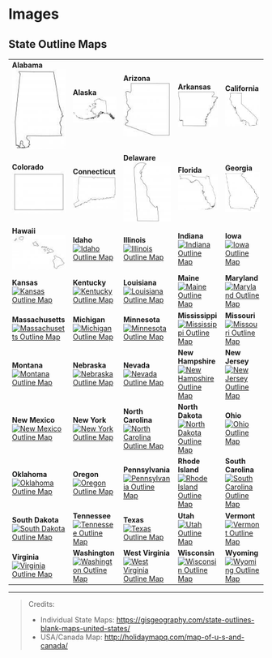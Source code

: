 # Images

## State Outline Maps

|  |  |  |  |  |
|--|--|--|--|--|
| **Alabama** <br /> [![Alabama Outline Map](Alabama-Outline-Map-115x171.jpg)](Alabama-Outline-Map.jpg) | **Alaska** <br /> [![Alaska Outline Map](Alaska-Outline-Map-115x67.jpg)](Alaska-Outline-Map.jpg) | **Arizona** <br /> [![Arizona Outline Map](Arizona-Outline-Map-115x130.jpg)](Arizona-Outline-Map.jpg) | **Arkansas** <br /> [![Arkansas Outline Map](Arkansas-Outline-Map-115x103.jpg)](Arkansas-Outline-Map.jpg) | **California** <br /> [![California Outline Map](California-Outline-Map-115x110.jpg)](California-Outline-Map.jpg) |
| **Colorado** <br /> [![Colorado Outline Map](Colorado-Outline-Map-115x90.jpg)](Colorado-Outline-Map.jpg) | **Connecticut** <br /> [![Connecticut Outline Map](Connecticut-Outline-Map-115x86.jpg)](Connecticut-Outline-Map.jpg) | **Delaware** <br /> [![Delaware Outline Map](Delaware-Outline-Map-115x145.jpg)](Delaware-Outline-Map.jpg) | **Florida** <br /> [![Florida Outline Map](Florida-Outline-Map-115x103.jpg)](Florida-Outline-Map.jpg) | **Georgia** <br /> [![Georgia Outline Map](Georgia-Outline-Map-115x131.jpg)](Georgia-Outline-Map.jpg) |
| **Hawaii** <br /> [![Hawaii Outline Map](Hawaii-Outline-Map-115x74.jpg)](Hawaii-Outline-Map.jpg) | **Idaho** <br /> [![Idaho Outline Map](https://gisgeography.com/wp-content/uploads/2020/03/Idaho-Outline-Map-115x156.jpg)](https://gisgeography.com/wp-content/uploads/2020/03/Idaho-Outline-Map.jpg) | **Illinois**  <br /> [![Illinois Outline Map](https://gisgeography.com/wp-content/uploads/2020/03/Illinois-Outline-Map-115x182.jpg)](https://gisgeography.com/wp-content/uploads/2020/03/Illinois-Outline-Map.jpg) | **Indiana** <br /> [![Indiana Outline Map](https://gisgeography.com/wp-content/uploads/2020/03/Indiana-Outline-Map-115x158.jpg)](https://gisgeography.com/wp-content/uploads/2020/03/Indiana-Outline-Map.jpg) | **Iowa** <br /> [![Iowa Outline Map](https://gisgeography.com/wp-content/uploads/2020/03/Iowa-Outline-Map-115x79.jpg)](https://gisgeography.com/wp-content/uploads/2020/03/Iowa-Outline-Map.jpg) |
| **Kansas** <br /> [![Kansas Outline Map](https://gisgeography.com/wp-content/uploads/2020/03/Kansas-Outline-Map-115x66.jpg)](https://gisgeography.com/wp-content/uploads/2020/03/Kansas-Outline-Map.jpg) | **Kentucky** <br /> [![Kentucky Outline Map](https://gisgeography.com/wp-content/uploads/2020/03/Kentucky-Outline-Map-115x57.jpg)](https://gisgeography.com/wp-content/uploads/2020/03/Kentucky-Outline-Map.jpg) | **Louisiana** <br /> [![Louisiana Outline Map](https://gisgeography.com/wp-content/uploads/2020/03/Louisiana-Outline-Map-115x104.jpg)](https://gisgeography.com/wp-content/uploads/2020/03/Louisiana-Outline-Map-115x104.jpg) | **Maine** <br /> [![Maine Outline Map](https://gisgeography.com/wp-content/uploads/2020/03/Maine-Outline-Map-115x162.jpg)](https://gisgeography.com/wp-content/uploads/2020/03/Maine-Outline-Map.jpg) | **Maryland** <br /> [![Maryland Outline Map](https://gisgeography.com/wp-content/uploads/2020/03/Maryland-Outline-Map-115x67.jpg)](https://gisgeography.com/wp-content/uploads/2020/03/Maryland-Outline-Map.jpg) |
| **Massachusetts** <br /> [![Massachusetts Outline Map](https://gisgeography.com/wp-content/uploads/2020/03/Massachusetts-Outline-Map-115x73.jpg)](https://gisgeography.com/wp-content/uploads/2020/03/Massachusetts-Outline-Map.jpg) | **Michigan** <br /> [![Michigan Outline Map](https://gisgeography.com/wp-content/uploads/2020/03/Michigan-Outline-Map-115x120.jpg)](https://gisgeography.com/wp-content/uploads/2020/03/Michigan-Outline-Map.jpg) | **Minnesota** <br /> [![Minnesota Outline Map](https://gisgeography.com/wp-content/uploads/2020/03/Minnesota-Outline-Map-115x127.jpg)](https://gisgeography.com/wp-content/uploads/2020/03/Minnesota-Outline-Map.jpg) | **Mississippi** <br /> [![Mississippi Outline Map](https://gisgeography.com/wp-content/uploads/2020/03/Mississippi-Outline-Map-115x178.jpg)](https://gisgeography.com/wp-content/uploads/2020/03/Mississippi-Outline-Map.jpg) | **Missouri** <br /> [![Missouri Outline Map](https://gisgeography.com/wp-content/uploads/2020/03/Missouri-Outline-Map-115x102.jpg)](https://gisgeography.com/wp-content/uploads/2020/03/Missouri-Outline-Map.jpg) |
| **Montana** <br /> [![Montana Outline Map](https://gisgeography.com/wp-content/uploads/2020/03/Montana-Outline-Map-115x70.jpg)](https://gisgeography.com/wp-content/uploads/2020/03/Montana-Outline-Map.jpg) | **Nebraska** <br /> [![Nebraska Outline Map](https://gisgeography.com/wp-content/uploads/2020/03/Nebraska-Outline-Map-115x58.jpg)](https://gisgeography.com/wp-content/uploads/2020/03/Nebraska-Outline-Map.jpg) | **Nevada** <br /> [![Nevada Outline Map](https://gisgeography.com/wp-content/uploads/2020/03/Nevada-Outline-Map-115x161.jpg)](https://gisgeography.com/wp-content/uploads/2020/03/Nevada-Outline-Map.jpg) | **New Hampshire** <br /> [![New Hampshire Outline Map](https://gisgeography.com/wp-content/uploads/2020/03/New-Hampshire-Outline-Map-115x209.jpg)](https://gisgeography.com/wp-content/uploads/2020/03/New-Hampshire-Outline-Map.jpg) | **New Jersey** <br /> [![New Jersey Outline Map](https://gisgeography.com/wp-content/uploads/2020/03/New-Jersey-Outline-Map-115x191.jpg)](https://gisgeography.com/wp-content/uploads/2020/03/New-Jersey-Outline-Map.jpg) |
| **New Mexico** <br /> [![New Mexico Outline Map](https://gisgeography.com/wp-content/uploads/2020/03/New-Mexico-Outline-Map-115x117.jpg)](https://gisgeography.com/wp-content/uploads/2020/03/New-Mexico-Outline-Map.jpg) | **New York** <br /> [![New York Outline Map](https://gisgeography.com/wp-content/uploads/2020/03/New-York-Outline-Map-115x92.jpg)](https://gisgeography.com/wp-content/uploads/2020/03/New-York-Outline-Map.jpg) | **North Carolina** <br /> [![North Carolina Outline Map](https://gisgeography.com/wp-content/uploads/2020/03/North-Carolina-Outline-Map-115x53.jpg)](https://gisgeography.com/wp-content/uploads/2020/03/North-Carolina-Outline-Map.jpg) | **North Dakota** <br /> [![North Dakota Outline Map](https://gisgeography.com/wp-content/uploads/2020/03/North-Dakota-Outline-Map-115x73.jpg)](https://gisgeography.com/wp-content/uploads/2020/03/North-Dakota-Outline-Map.jpg) | **Ohio** <br /> [![Ohio Outline Map](https://gisgeography.com/wp-content/uploads/2020/03/Ohio-Outline-Map-115x119.jpg)](https://gisgeography.com/wp-content/uploads/2020/03/Ohio-Outline-Map.jpg) |
| **Oklahoma** <br /> [![Oklahoma Outline Map](https://gisgeography.com/wp-content/uploads/2020/03/Oklahoma-Outline-Map-115x67.jpg)](https://gisgeography.com/wp-content/uploads/2020/03/Oklahoma-Outline-Map.jpg) | **Oregon** <br /> [![Oregon Outline Map](https://gisgeography.com/wp-content/uploads/2020/03/Oregon-Outline-Map-115x92.jpg)](https://gisgeography.com/wp-content/uploads/2020/03/Oregon-Outline-Map.jpg) | **Pennsylvania** <br /> [![Pennsylvania Outline Map](https://gisgeography.com/wp-content/uploads/2020/03/Pennsylvania-Outline-Map-115x73.jpg)](https://gisgeography.com/wp-content/uploads/2020/03/Pennsylvania-Outline-Map.jpg) | **Rhode Island** <br /> [![Rhode Island Outline Map](https://gisgeography.com/wp-content/uploads/2020/03/Rhode-Island-Outline-Map-115x162.jpg)](https://gisgeography.com/wp-content/uploads/2020/03/Rhode-Island-Outline-Map.jpg) | **South Carolina** <br /> [![South Carolina Outline Map](https://gisgeography.com/wp-content/uploads/2020/03/South-Carolina-Outline-Map-115x96.jpg)](https://gisgeography.com/wp-content/uploads/2020/03/South-Carolina-Outline-Map.jpg) |
| **South Dakota** <br /> [![South Dakota Outline Map](https://gisgeography.com/wp-content/uploads/2020/03/South-Dakota-Outline-Map-115x77.jpg)](https://gisgeography.com/wp-content/uploads/2020/03/South-Dakota-Outline-Map.jpg) | **Tennessee** <br /> [![Tennessee Outline Map](https://gisgeography.com/wp-content/uploads/2020/03/Tennessee-Outline-Map-115x44.jpg)](https://gisgeography.com/wp-content/uploads/2020/03/Tennessee-Outline-Map.jpg) | **Texas** <br /> [![Texas Outline Map](https://gisgeography.com/wp-content/uploads/2020/03/Texas-Outline-Map-115x109.jpg)](https://gisgeography.com/wp-content/uploads/2020/03/Texas-Outline-Map.jpg) | **Utah** <br /> [![Utah Outline Map](https://gisgeography.com/wp-content/uploads/2020/03/Utah-Outline-Map-115x136.jpg)](https://gisgeography.com/wp-content/uploads/2020/03/Utah-Outline-Map.jpg) | **Vermont** <br /> [![Vermont Outline Map](https://gisgeography.com/wp-content/uploads/2020/03/Vermont-Outline-Map-115x167.jpg)](https://gisgeography.com/wp-content/uploads/2020/03/Vermont-Outline-Map.jpg) |
| **Virginia** <br /> [![Virginia Outline Map](https://gisgeography.com/wp-content/uploads/2020/03/Virginia-Outline-Map-115x58.jpg)](https://gisgeography.com/wp-content/uploads/2020/03/Virginia-Outline-Map.jpg) | **Washington** <br /> [![Washington Outline Map](https://gisgeography.com/wp-content/uploads/2020/03/Washington-Outline-Map-115x80.jpg)](https://gisgeography.com/wp-content/uploads/2020/03/Washington-Outline-Map.jpg) | **West Virginia** <br /> [![West Virginia Outline Map](https://gisgeography.com/wp-content/uploads/2020/03/West-Virginia-Outline-Map-115x105.jpg)](https://gisgeography.com/wp-content/uploads/2020/03/West-Virginia-Outline-Map.jpg) | **Wisconsin** <br /> [![Wisconsin Outline Map](https://gisgeography.com/wp-content/uploads/2020/03/Wisconsin-Outline-Map-115x119.jpg)](https://gisgeography.com/wp-content/uploads/2020/03/Wisconsin-Outline-Map.jpg) | **Wyoming** <br /> [![Wyoming Outline Map](https://gisgeography.com/wp-content/uploads/2020/03/Wyoming-Outline-Map-115x94.jpg)](https://gisgeography.com/wp-content/uploads/2020/03/Wyoming-Outline-Map.jpg) |

----

> Credits:
>
> - Individual State Maps: https://gisgeography.com/state-outlines-blank-maps-united-states/
> - USA/Canada Map: http://holidaymapq.com/map-of-u-s-and-canada/